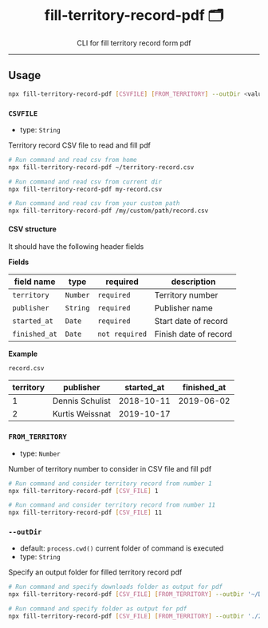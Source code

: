 <div align="center">
<h1>fill-territory-record-pdf 🗂</h1>

<p>CLI for fill territory record form pdf</p>
</div>

---

## Usage

```bash
npx fill-territory-record-pdf [CSVFILE] [FROM_TERRITORY] --outDir <value>
```

### `CSVFILE`

- type: `String`

Territory record CSV file to read and fill pdf

```bash
# Run command and read csv from home
npx fill-territory-record-pdf ~/territory-record.csv

# Run command and read csv from current dir
npx fill-territory-record-pdf my-record.csv

# Run command and read csv from your custom path
npx fill-territory-record-pdf /my/custom/path/record.csv
```

#### CSV structure

It should have the following header fields

**Fields**

| field name    | type     | required       | description           |
| ------------- | -------- | -------------- | --------------------- |
| `territory`   | `Number` | `required`     | Territory number      |
| `publisher`   | `String` | `required`     | Publisher name        |
| `started_at`  | `Date`   | `required`     | Start date of record  |
| `finished_at` | `Date`   | `not required` | Finish date of record |

**Example**

`record.csv`

| **territory** | **publisher**   | **started_at** | **finished_at** |
| ------------- | --------------- | -------------- | --------------- |
| 1             | Dennis Schulist | 2018-10-11     | 2019-06-02      |
| 2             | Kurtis Weissnat | 2019-10-17     |                 |


### `FROM_TERRITORY`

- type: `Number`

Number of territory number to consider in CSV file and fill pdf

```bash
# Run command and consider territory record from number 1
npx fill-territory-record-pdf [CSV_FILE] 1

# Run command and consider territory record from number 11
npx fill-territory-record-pdf [CSV_FILE] 11
```

### `--outDir`

- default: `process.cwd()` current folder of command is executed
- type: `String`

Specify an output folder for filled territory record pdf

```bash
# Run command and specify downloads folder as output for pdf
npx fill-territory-record-pdf [CSV_FILE] [FROM_TERRITORY] --outDir '~/Downloads'

# Run command and specify folder as output for pdf
npx fill-territory-record-pdf [CSV_FILE] [FROM_TERRITORY] --outDir './2022-31-08'
```
